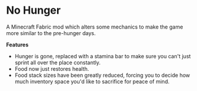 # No Hunger

A Minecraft Fabric mod which alters some mechanics to make the game more similar to the pre-hunger days.

**Features**
* Hunger is gone, replaced with a stamina bar to make sure you can't just sprint all over the place constantly.
* Food now just restores health.
* Food stack sizes have been greatly reduced, forcing you to decide how much inventory space you'd like to sacrifice for peace of mind.

